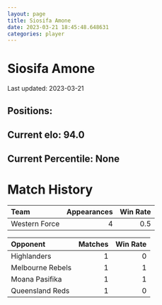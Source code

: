 ```yaml
---  
layout: page  
title: Siosifa Amone  
date: 2023-03-21 18:45:48.648631  
categories: player  
---
```

# Siosifa Amone


Last updated: 2023-03-21
## Positions: 

## Current elo: 94.0

## Current Percentile: None

# Match History


| Team          |   Appearances |   Win Rate |
|:--------------|--------------:|-----------:|
| Western Force |             4 |        0.5 |

| Opponent         |   Matches |   Win Rate |
|:-----------------|----------:|-----------:|
| Highlanders      |         1 |          0 |
| Melbourne Rebels |         1 |          1 |
| Moana Pasifika   |         1 |          1 |
| Queensland Reds  |         1 |          0 |